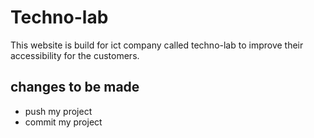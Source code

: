 # Techno-lab
This website is build for ict company called techno-lab to improve their accessibility for the customers. 
 

## changes to be made
* push my project
* commit my project

